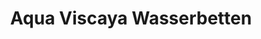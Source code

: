 ---
title: "Aqua Viscaya Wasserbetten"
url: /oberteuringen/aqua-viscaya-wasserbetten/
shop: Betten
---